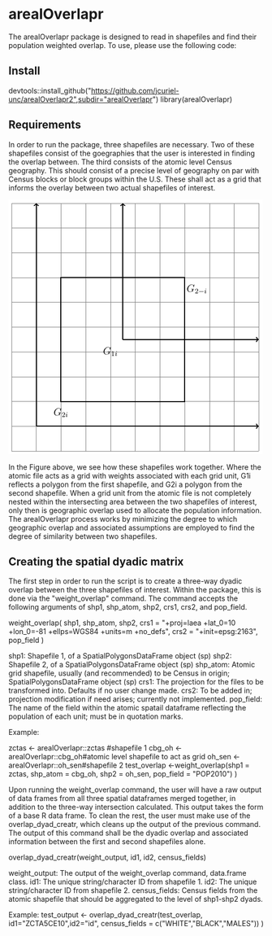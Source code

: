 # arealOverlapr

The arealOverlapr package is designed to read in shapefiles and find their population weighted overlap. To use, please use the following code: 

## Install 

devtools::install_github("https://github.com/jcuriel-unc/arealOverlapr2",subdir="arealOverlapr")
library(arealOverlapr)

## Requirements 

In order to run the package, three shapefiles are necessary. Two of these shapefiles consist of the goegraphies that the user is interested in finding the overlap between. The third consists of the atomic level Census geography. This should consist of a precise level of geography on par with Census blocks or block groups within the U.S. These shall act as a grid that informs the overlay between two actual shapefiles of interest. 

![Example](pop_overlap_example.png)

In the Figure above, we see how these shapefiles work together. Where the atomic file acts as a grid with weights associated with each grid unit, G1i reflects a polygon from the first shapefile, and G2i a polygon from the second shapefile. When a grid unit from the atomic file is not completely nested within the intersecting area between the two shapefiles of interest, only then is geographic overlap used to allocate the population information. The arealOverlapr process works by minimizing the degree to which geographic overlap and associated assumptions are employed to find the degree of similarity between two shapefiles. 

## Creating the spatial dyadic matrix 

The first step in order to run the script is to create a three-way dyadic overlap between the three shapefiles of interest. Within the package, this is done via the "weight_overlap" command. The command accepts the following arguments of shp1, shp_atom, shp2, crs1, crs2, and pop_field.

weight_overlap(
  shp1,
  shp_atom,
  shp2,
  crs1 = "+proj=laea +lat_0=10 +lon_0=-81 +ellps=WGS84 +units=m +no_defs",
  crs2 = "+init=epsg:2163",
  pop_field
)

shp1: Shapefile 1, of a SpatialPolygonsDataFrame object (sp)
shp2: Shapefile 2, of a SpatialPolygonsDataFrame object (sp)
shp_atom: Atomic grid shapefile, usually (and recommended) to be Census in origin; SpatialPolygonsDataFrame object (sp)
crs1: The projection for the files to be transformed into. Defaults if no user change made. 
crs2: To be added in; projection modification if need arises; currently not implemented. 
pop_field: The name of the field within the atomic spatail dataframe reflecting the population of each unit; must be in quotation marks. 

Example: 

zctas <- arealOverlapr::zctas #shapefile 1
cbg_oh <- arealOverlapr::cbg_oh#atomic level shapefile to act as grid 
oh_sen <- arealOverlapr::oh_sen#shapefile 2
test_overlap <-weight_overlap(shp1 = zctas, shp_atom = cbg_oh, shp2 = oh_sen, pop_field = "POP2010")
)

Upon running the weight_overlap command, the user will have a raw output of data frames from all three spatial dataframes merged together, in addition to the three-way intersection calculated. This output takes the form of a base R data frame. To clean the rest, the user must make use of the overlap_dyad_creatr, which cleans up the output of the previous command. The output of this command shall be the dyadic overlap and associated information between the first and second shapefiles alone. 

overlap_dyad_creatr(weight_output, id1, id2, census_fields)

weight_output: The output of the weight_overlap command, data.frame class. 
id1: The unique string/character ID from shapefile 1. 
id2: The unique string/character ID from shapefile 2. 
census_fields: Census fields from the atomic shapefile that should be aggregated to the level of shp1-shp2 dyads. 

Example: 
test_output <- overlap_dyad_creatr(test_overlap, id1="ZCTA5CE10",id2="id", census_fields = c("WHITE","BLACK","MALES"))
)
